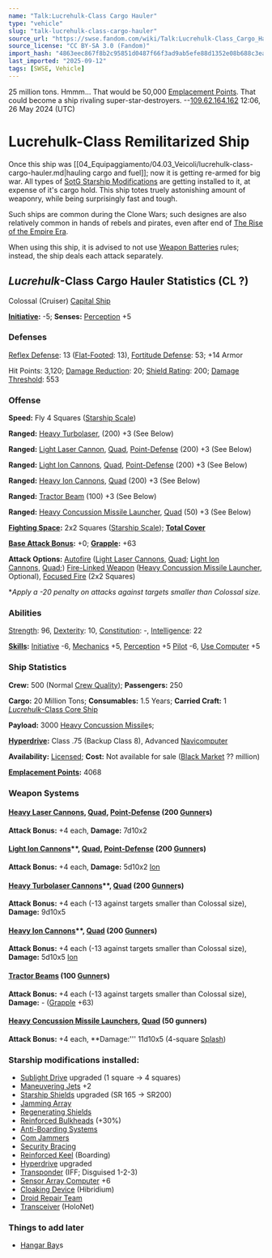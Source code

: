 ```yaml
---
name: "Talk:Lucrehulk-Class Cargo Hauler"
type: "vehicle"
slug: "talk-lucrehulk-class-cargo-hauler"
source_url: "https://swse.fandom.com/wiki/Talk:Lucrehulk-Class_Cargo_Hauler"
source_license: "CC BY-SA 3.0 (Fandom)"
import_hash: "4863eec867f8b2c95851d0487f66f3ad9ab5efe88d1352e08b688c3ea3f40ea1"
last_imported: "2025-09-12"
tags: [SWSE, Vehicle]
---
```

25 million tons. Hmmm... That would be 50,000 [Emplacement Points](https://swse.fandom.com/wiki/Emplacement_Points). That could become a ship rivaling super-star-destroyers. --[109.62.164.162](https://swse.fandom.com/wiki/Special:Contributions/109.62.164.162) 12:06, 26 May 2024 (UTC)

# Lucrehulk-Class Remilitarized Ship

Once this ship was [[04_Equipaggiamento/04.03_Veicoli/lucrehulk-class-cargo-hauler.md|hauling cargo and fuel]]; now it is getting re-armed for big war. All types of [SotG Starship Modifications](https://swse.fandom.com/wiki/SotG_Starship_Modifications) are getting installed to it, at expense of it's cargo hold. This ship totes truely astonishing amount of weaponry, while being surprisingly fast and tough.

Such ships are common during the Clone Wars; such designes are also relatively common in hands of rebels and pirates, even after end of [The Rise of the Empire Era](https://swse.fandom.com/wiki/The_Rise_of_the_Empire_Era).

When using this ship, it is advised to not use [Weapon Batteries](https://swse.fandom.com/wiki/Weapon_Batteries) rules; instead, the ship deals each attack separately.

## *Lucrehulk*-Class Cargo Hauler Statistics (CL ?)
Colossal (Cruiser) [Capital Ship](https://swse.fandom.com/wiki/Capital_Ship)

**[Initiative](https://swse.fandom.com/wiki/Initiative):** -5; **Senses:** [Perception](https://swse.fandom.com/wiki/Perception) +5

### Defenses
[Reflex Defense](https://swse.fandom.com/wiki/Reflex_Defense_(Vehicles)): 13 ([Flat-Footed](https://swse.fandom.com/wiki/Flat-Footed): 13), [Fortitude Defense](https://swse.fandom.com/wiki/Fortitude_Defense_(Vehicles)): 53; +14 Armor

Hit Points: 3,120; [Damage Reduction](https://swse.fandom.com/wiki/Damage_Reduction): 20; [Shield Rating](https://swse.fandom.com/wiki/Shield_Rating): 200; [Damage Threshold](https://swse.fandom.com/wiki/Damage_Threshold_(Vehicles)): 553
### Offense
**Speed:** Fly 4 Squares ([Starship Scale](https://swse.fandom.com/wiki/Starship_Scale))

**Ranged:** [Heavy Turbolaser](https://swse.fandom.com/wiki/Heavy_Turbolaser), (200) +3 (See Below)

**Ranged:** [Light Laser Cannon](https://swse.fandom.com/wiki/Light_Laser_Cannon), [Quad](https://swse.fandom.com/wiki/Quad), [Point-Defense](https://swse.fandom.com/wiki/Point-Defense) (200) +3 (See Below)

**Ranged:** [Light Ion Cannons](https://swse.fandom.com/wiki/Light_Ion_Cannons), [Quad](https://swse.fandom.com/wiki/Quad), [Point-Defense](https://swse.fandom.com/wiki/Point-Defense) (200) +3 (See Below)

**Ranged:** [Heavy Ion Cannons](https://swse.fandom.com/wiki/Heavy_Ion_Cannons), [Quad](https://swse.fandom.com/wiki/Quad) (200) +3 (See Below)

**Ranged:** [Tractor Beam](https://swse.fandom.com/wiki/Tractor_Beam) (100) +3 (See Below)

**Ranged:** [Heavy Concussion Missile Launcher](https://swse.fandom.com/wiki/Heavy_Concussion_Missile_Launcher), [Quad](https://swse.fandom.com/wiki/Quad) (50) +3 (See Below)

**[Fighting Space](https://swse.fandom.com/wiki/Fighting_Space):** 2x2 Squares ([Starship Scale](https://swse.fandom.com/wiki/Starship_Scale)); **[Total Cover](https://swse.fandom.com/wiki/Total_Cover)**

**[Base Attack Bonus](https://swse.fandom.com/wiki/Base_Attack_Bonus):** +0; **[Grapple](https://swse.fandom.com/wiki/Grapple):** +63

**Attack Options:** [Autofire](https://swse.fandom.com/wiki/Autofire_(Vehicle_Combat)) ([Light Laser Cannons](https://swse.fandom.com/wiki/Light_Laser_Cannons), [Quad](https://swse.fandom.com/wiki/Quad); [Light Ion Cannons](https://swse.fandom.com/wiki/Light_Ion_Cannons), [Quad](https://swse.fandom.com/wiki/Quad);) [Fire-Linked Weapon](https://swse.fandom.com/wiki/Fire-Linked_Weapon) ([Heavy Concussion Missile Launcher](https://swse.fandom.com/wiki/Heavy_Concussion_Missile_Launcher), Optional), [Focused Fire](https://swse.fandom.com/wiki/Focused_Fire) (2x2 Squares)

**Apply a -20 penalty on attacks against targets smaller than Colossal size.*
### Abilities
[Strength](https://swse.fandom.com/wiki/Strength): 96, [Dexterity](https://swse.fandom.com/wiki/Dexterity): 10, [Constitution](https://swse.fandom.com/wiki/Constitution): -, [Intelligence](https://swse.fandom.com/wiki/Intelligence): 22

**[Skills](https://swse.fandom.com/wiki/Skills):** [Initiative](https://swse.fandom.com/wiki/Initiative) -6, [Mechanics](https://swse.fandom.com/wiki/Mechanics) +5, [Perception](https://swse.fandom.com/wiki/Perception) +5 [Pilot](https://swse.fandom.com/wiki/Pilot) -6, [Use Computer](https://swse.fandom.com/wiki/Use_Computer) +5
### Ship Statistics
**Crew:** 500 (Normal [Crew Quality](https://swse.fandom.com/wiki/Crew_Quality)); **Passengers:** 250

**Cargo:** 20 Million Tons; **Consumables:** 1.5 Years; **Carried Craft:** 1 [*Lucrehulk*-Class Core Ship](https://swse.fandom.com/wiki/Lucrehulk-Class_Core_Ship)

**Payload:** 3000 [Heavy Concussion Missile](https://swse.fandom.com/wiki/Heavy_Concussion_Missile)s;

**[Hyperdrive](https://swse.fandom.com/wiki/Hyperdrive):** Class .75 (Backup Class 8), Advanced [Navicomputer](https://swse.fandom.com/wiki/Navicomputer)

**Availability:** [Licensed](https://swse.fandom.com/wiki/Licensed); **Cost:** Not available for sale ([Black Market](https://swse.fandom.com/wiki/Black_Market) ?? million)

**[Emplacement Points](https://swse.fandom.com/wiki/Emplacement_Points):** 4068
### Weapon Systems
#### [**Heavy Laser Cannons**](https://swse.fandom.com/wiki/Heavy_Laser_Cannons)**, [Quad](https://swse.fandom.com/wiki/Quad), [Point-Defense](https://swse.fandom.com/wiki/Point-Defense) (200 [Gunner](https://swse.fandom.com/wiki/Gunner)s)**
**Attack Bonus:** +4 each, **Damage:** 7d10x2
#### [**Light Ion Cannons**](https://swse.fandom.com/wiki/Light_Ion_Cannons)**, [Quad](https://swse.fandom.com/wiki/Quad), [Point-Defense](https://swse.fandom.com/wiki/Point-Defense) (200 [Gunner](https://swse.fandom.com/wiki/Gunner)s)
**Attack Bonus:** +4 each, **Damage:** 5d10x2 [Ion](https://swse.fandom.com/wiki/Ion)
#### [**Heavy Turbolaser Cannons**](https://swse.fandom.com/wiki/Turbolasers)**, [Quad](https://swse.fandom.com/wiki/Quad) (200 [Gunner](https://swse.fandom.com/wiki/Gunner)s)
**Attack Bonus:** +4 each (-13 against targets smaller than Colossal size), **Damage:** 9d10x5
#### [**Heavy Ion Cannons**](https://swse.fandom.com/wiki/Heavy_Ion_Cannons)**, [Quad](https://swse.fandom.com/wiki/Quad) (200 [Gunner](https://swse.fandom.com/wiki/Gunner)s)
**Attack Bonus:** +4 each (-13 against targets smaller than Colossal size), **Damage:** 5d10x5 [Ion](https://swse.fandom.com/wiki/Ion)
#### [**Tractor Beams**](https://swse.fandom.com/wiki/Tractor_Beam) (100 [Gunner](https://swse.fandom.com/wiki/Gunner)s)
**Attack Bonus:** +4 each (-13 against targets smaller than Colossal size), **Damage:** - ([Grapple](https://swse.fandom.com/wiki/Grapple) +63)
#### [**Heavy Concussion Missile Launchers**](https://swse.fandom.com/wiki/Heavy_Concussion_Missile_Launcher), [Quad](https://swse.fandom.com/wiki/Quad) (50 gunners)
**Attack Bonus:** +4 each, **Damage:''' 11d10x5 (4-square [Splash](https://swse.fandom.com/wiki/Splash))

### Starship modifications installed:
- [Sublight Drive](https://swse.fandom.com/wiki/Sublight_Drive) upgraded (1 square -> 4 squares)
- [Maneuvering Jets](https://swse.fandom.com/wiki/Maneuvering_Jets) +2
- [Starship Shields](https://swse.fandom.com/wiki/Starship_Shields) upgraded (SR 165 -> SR200)
- [Jamming Array](https://swse.fandom.com/wiki/Jamming_Array)
- [Regenerating Shields](https://swse.fandom.com/wiki/Regenerating_Shields)
- [Reinforced Bulkheads](https://swse.fandom.com/wiki/Reinforced_Bulkheads) (+30%)
- [Anti-Boarding Systems](https://swse.fandom.com/wiki/Anti-Boarding_Systems)
- [Com Jammers](https://swse.fandom.com/wiki/Com_Jammers)
- [Security Bracing](https://swse.fandom.com/wiki/Security_Bracing)
- [Reinforced Keel](https://swse.fandom.com/wiki/Reinforced_Keel) (Boarding)
- [Hyperdrive](https://swse.fandom.com/wiki/Hyperdrive) upgraded
- [Transponder](https://swse.fandom.com/wiki/Transponder) (IFF; Disguised 1-2-3)
- [Sensor Array Computer](https://swse.fandom.com/wiki/Sensor_Array_Computer) +6
- [Cloaking Device](https://swse.fandom.com/wiki/Cloaking_Device) (Hibridium)
- [Droid Repair Team](https://swse.fandom.com/wiki/Droid_Repair_Team)
- [Transceiver](https://swse.fandom.com/wiki/Transceiver) (HoloNet)

### Things to add later
- [Hangar Bay](https://swse.fandom.com/wiki/Hangar_Bay)s